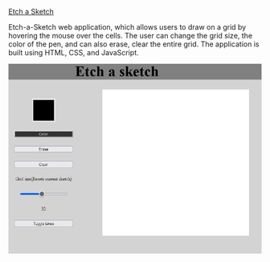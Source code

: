 [Etch a Sketch](https://elvis-visi.github.io/etch-a-sketch/)

Etch-a-Sketch web application, which allows users to draw on a grid by hovering the mouse over the cells. The user can change the grid size, the color of the pen, and can also erase, clear the entire grid. The application is built using HTML, CSS, and JavaScript.


![Banner](./images/etch.png)